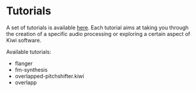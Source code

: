 # Tutorials

A set of tutorials is available <a href="../ressources/patchs/help/help.zip" target='_blank_'>here</a>. Each tutorial aims at taking you through the creation of a specific audio processing or exploring a certain aspect of Kiwi software.

Available tutorials:

- flanger
- fm-synthesis
- overlapped-pitchshifter.kiwi
- overlapp
